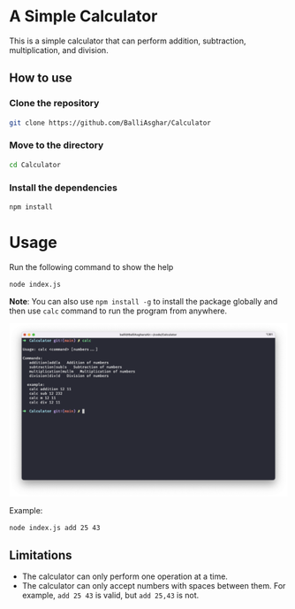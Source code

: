 # A Simple Calculator

This is a simple calculator that can perform addition, subtraction, multiplication, and division.

## How to use

### Clone the repository

```bash
git clone https://github.com/BalliAsghar/Calculator
```

### Move to the directory

```bash
cd Calculator
```

### Install the dependencies

```bash
npm install
```

# Usage
Run the following command to show the help
    
```bash
node index.js
```
**Note**: You can also use `npm install -g` to install the package globally and then use `calc` command to run the program from anywhere.

![image](./image.png)

Example:

```bash
node index.js add 25 43
```

## Limitations

- The calculator can only perform one operation at a time.
- The calculator can only accept numbers with spaces between them. For example, `add 25 43` is valid, but `add 25,43` is not.